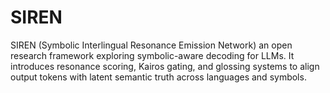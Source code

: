 # SIREN
SIREN (Symbolic Interlingual Resonance Emission Network) an open research framework exploring symbolic-aware decoding for LLMs. It introduces resonance scoring, Kairos gating, and glossing systems to align output tokens with latent semantic truth across languages and symbols.
